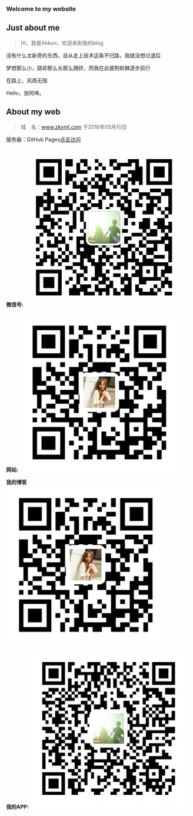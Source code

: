 ### Welcome to my website

## Just about me

> <p> Hi，我是Akkun，欢迎来到我的blog</p>
<p>没有什么太新奇的东西，自从走上技术这条不归路，我就没想过退后</p>
<p>梦想那么小，路却那么长那么拥挤，而我在此披荆斩棘逐步前行</p>
<p>在路上，风雨无阻</p>
<p>Hello，张阿坤。</p>

## About my web

> 域　名：www.zkyml.com  于2016年05月10日 

服务器：GitHub Pages[点击访问](http://www.zkyml.com)  <!-- [参考我的空间配置](/jstt/web/2014-01-18/644.html) -->

**微信号:**
![微信号:JustTheOne](./images/wx.jpg)

**网站:**
![网站:在路上](./images/web.jpg)

**我的博客**   
![我的博客:在路上](./images/web.jpg)

**我的APP:**
![我的APP:JustTheOne](./images/app.jpg)